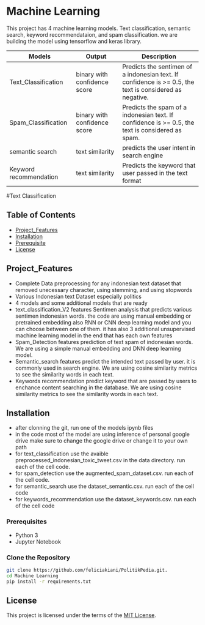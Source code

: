 # Machine Learning

This project has 4 machine learning models. Text classification, semantic search, keyword recommendataion, and spam classification. we are building the model using tensorflow and keras library. 

|Models|Output|Description|
|----|-----|-------|
|Text_Classification|binary with confidence score|Predicts the sentimen of a indonesian text. If confidence is >= 0.5, the text is considered as negative.|
|Spam_Classification|binary with confidence score|Predicts the spam of a indonesian text. If confidence is >= 0.5, the text is considered as spam.|
|semantic search|text similarity|predicts the user intent in search engine|
|Keyword recommendation|text similarity|Predicts the keyword that user passed in the text format|

#Text Classification

## Table of Contents

- [Project_Features](#project_features)
- [Installation](#installation)
- [Prerequisite](#Prerequisite)
- [License](#license)

## Project_Features
- Complete Data preprocessing for any indonesian text dataset that removed unecessary character, using stemming, and using stopwords
- Various Indonesian text Dataset especially politics
- 4 models and some additional models that are ready
- text_classification_V2 features Sentimen analysis that predicts various sentimen indonesian words. the code are using manual embedding or pretrained embedding also RNN or CNN deep learning model and you can choose between one of them. it has also 3 additional unsupervised machine learning model in the end that has each own features
- Spam_Detection features prediction of text spam of indonesian words. We are using a simple manual embedding and DNN deep learning model.
- Semantic_search features predict the intended text passed by user. it is commonly used in search engine. We are using cosine similarity metrics to see the similarity words in each text.
- Keywords recommendation predict keyword that are passed by users to enchance content searching in the database. We are using cosine similarity metrics to see the similarity words in each text.

## Installation

- after clonning the git, run one of the models ipynb files
- in the code most of the model are using inference of personal google drive make sure to change the google drive or change it to your own path
- for text_classification use the avaible preprocessed_indonesian_toxic_tweet.csv in the data directory. run each of the cell code.
- for spam_detection use the augmented_spam_dataset.csv. run each of the cell code.
- for semantic_search use the dataset_semantic.csv. run each of the cell code
- for keywords_recommendation use the dataset_keywords.csv. run each of the cell code
### Prerequisites

- Python 3
- Jupyter Notebook

### Clone the Repository

```bash
git clone https://github.com/feliciakiani/PolitikPedia.git.
cd Machine Learning
pip install -r requirements.txt
```

## License

This project is licensed under the terms of the [MIT License](../LICENSE.txt).

